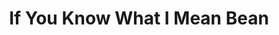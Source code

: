 ---
layout: post
title:  "If You Know What I Mean Bean"
categories: meme-template
template_id: 427
---